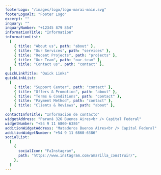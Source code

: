 ```yaml
---
footerLogo: "/images/logo/logo-marai-main.svg"
footerLogoAlt: "Footer Logo"
excerpt: ""
inquary: ""
inquaryNumber: "+12345 879 854"
informationTitle: "Information"
informationList:
  [
    { title: "About us", path: "about" },
    { title: "Our Services", path: "services" },
    { title: "Recent Projects", path: "projects" },
    { title: "Our Team", path: "our-team" },
    { title: "Contact us", path: "contact" },
  ]
quickLinkTitle: "Quick Links"
quickLinkList:
  [
    { title: "Support Center", path: "contact" },
    { title: "Offers & Promotion", path: "about" },
    { title: "Terms & Conditions", path: "contact" },
    { title: "Payment Method", path: "contact" },
    { title: "Clients & Reviews", path: "about" },
  ]
contactInfoTitle: "Información de contacto"
widgetAddress: "Paraná 326 Buenos Aires<br /> Capital Federal"
widgetNumber: "+54 9 11 6860-6386"
additionWidgetAddress: "Mataderos Buenos Aires<br /> Capital Federal"
additionWidgetNumber: "+54 9 11 6860-6386"
socialList:
  [
    {
      socialIcon: "FaInstagram",
      path: "https://www.instagram.com/amarilla_construir/",
    },
  ]
---
```

